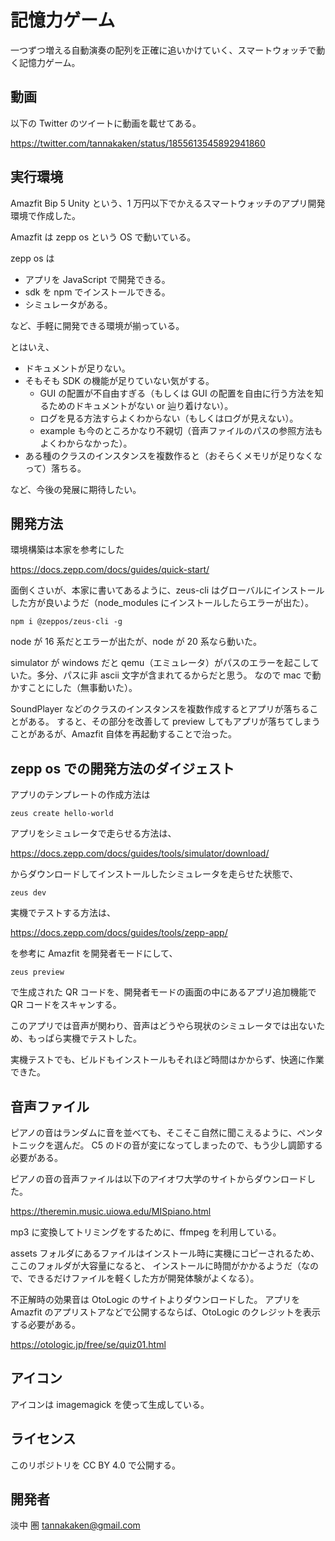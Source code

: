 # 記憶力ゲーム

一つずつ増える自動演奏の配列を正確に追いかけていく、スマートウォッチで動く記憶力ゲーム。

## 動画

以下の Twitter のツイートに動画を載せてある。

https://twitter.com/tannakaken/status/1855613545892941860

## 実行環境

Amazfit Bip 5 Unity という、1 万円以下でかえるスマートウォッチのアプリ開発環境で作成した。

Amazfit は zepp os という OS で動いている。

zepp os は

- アプリを JavaScript で開発できる。
- sdk を npm でインストールできる。
- シミュレータがある。

など、手軽に開発できる環境が揃っている。

とはいえ、

- ドキュメントが足りない。
- そもそも SDK の機能が足りていない気がする。
  - GUI の配置が不自由すぎる（もしくは GUI の配置を自由に行う方法を知るためのドキュメントがない or 辿り着けない）。
  - ログを見る方法すらよくわからない（もしくはログが見えない）。
  - example も今のところかなり不親切（音声ファイルのパスの参照方法もよくわからなかった）。
- ある種のクラスのインスタンスを複数作ると（おそらくメモリが足りなくなって）落ちる。

など、今後の発展に期待したい。

## 開発方法

環境構築は本家を参考にした

https://docs.zepp.com/docs/guides/quick-start/

面倒くさいが、本家に書いてあるように、zeus-cli はグローバルにインストールした方が良いようだ（node_modules にインストールしたらエラーが出た）。

    npm i @zeppos/zeus-cli -g

node が 16 系だとエラーが出たが、node が 20 系なら動いた。

simulator が windows だと qemu（エミュレータ）がパスのエラーを起こしていた。多分、パスに非 ascii 文字が含まれてるからだと思う。
なので mac で動かすことにした（無事動いた）。

SoundPlayer などのクラスのインスタンスを複数作成するとアプリが落ちることがある。
すると、その部分を改善して preview してもアプリが落ちてしまうことがあるが、Amazfit 自体を再起動することで治った。

## zepp os での開発方法のダイジェスト

アプリのテンプレートの作成方法は

    zeus create hello-world

アプリをシミュレータで走らせる方法は、

https://docs.zepp.com/docs/guides/tools/simulator/download/

からダウンロードしてインストールしたシミュレータを走らせた状態で、

    zeus dev

実機でテストする方法は、

https://docs.zepp.com/docs/guides/tools/zepp-app/

を参考に Amazfit を開発者モードにして、

    zeus preview

で生成された QR コードを、開発者モードの画面の中にあるアプリ追加機能で QR コードをスキャンする。

このアプリでは音声が関わり、音声はどうやら現状のシミュレータでは出ないため、もっぱら実機でテストした。

実機テストでも、ビルドもインストールもそれほど時間はかからず、快適に作業できた。

## 音声ファイル

ピアノの音はランダムに音を並べても、そこそこ自然に聞こえるように、ペンタトニックを選んだ。
C5 のドの音が変になってしまったので、もう少し調節する必要がある。

ピアノの音の音声ファイルは以下のアイオワ大学のサイトからダウンロードした。

https://theremin.music.uiowa.edu/MISpiano.html

mp3 に変換してトリミングをするために、ffmpeg を利用している。

assets フォルダにあるファイルはインストール時に実機にコピーされるため、ここのフォルダが大容量になると、
インストールに時間がかかるようだ（なので、できるだけファイルを軽くした方が開発体験がよくなる）。

不正解時の効果音は OtoLogic のサイトよりダウンロードした。
アプリを Amazfit のアプリストアなどで公開するならば、OtoLogic のクレジットを表示する必要がある。

https://otologic.jp/free/se/quiz01.html

## アイコン

アイコンは imagemagick を使って生成している。

## ライセンス

このリポジトリを CC BY 4.0 で公開する。

## 開発者

淡中 圏 <tannakaken@gmail.com>
